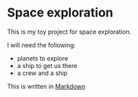 # Space exploration

This is my toy project for space exploration.

I will need the following:
  - planets to explore
  - a ship to get us there
  - a crew and a ship
  
  This is written in [Markdown](https://daringfireball.net/projects/markdown/syntax])
